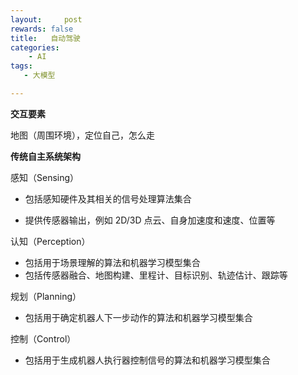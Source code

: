 ```yaml
---
layout:     post
rewards: false
title:   自动驾驶
categories:
    - AI
tags:
   - 大模型

---
```




**交互要素**

地图（周围环境），定位自己，怎么走



**传统自主系统架构**

感知（Sensing）

- 包括感知硬件及其相关的信号处理算法集合

- 提供传感器输出，例如 2D/3D 点云、自身加速度和速度、位置等

认知（Perception）

- 包括用于场景理解的算法和机器学习模型集合
- 包括传感器融合、地图构建、里程计、目标识别、轨迹估计、跟踪等

规划（Planning）

- 包括用于确定机器人下一步动作的算法和机器学习模型集合

 控制（Control）

- 包括用于生成机器人执行器控制信号的算法和机器学习模型集合